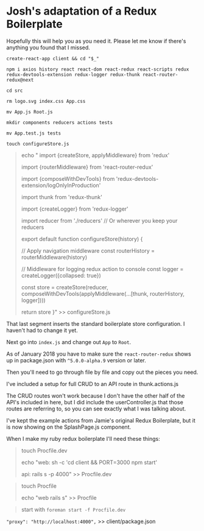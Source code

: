 # Josh's adaptation of a Redux Boilerplate

Hopefully this will help you as you need it. Please let me know if there's anything you found that I missed.

`create-react-app client && cd "$_"`

`npm i axios history react react-dom react-redux react-scripts redux redux-devtools-extension redux-logger redux-thunk react-router-redux@next`

`cd src`

`rm logo.svg index.css App.css`

`mv App.js Root.js`

`mkdir components reducers actions tests`

`mv App.test.js tests`

`touch configureStore.js`

> echo "
> import {createStore, applyMiddleware} from 'redux'
>
> import {routerMiddleware} from 'react-router-redux'
>
> import {composeWithDevTools} from 'redux-devtools-extension/logOnlyInProduction'
>
> import thunk from 'redux-thunk'
>
> import {createLogger} from 'redux-logger'
>
> import reducer from './reducers' // Or wherever you keep your reducers
> 
> export default function configureStore(history) {
> 
>   // Apply navigation middleware
>   const routerHistory = routerMiddleware(history)
> 
>   // Middleware for logging redux action to console
>   const logger = createLogger({collapsed: true})
> 
>   const store = createStore(reducer, composeWithDevTools(applyMiddleware(...[thunk, routerHistory, logger])))
> 
>   return store
> }" >> configureStore.js

That last segment inserts the standard boilerplate store configuration. I haven't had to change it yet.

Next go into `index.js` and change out `App` to `Root`.



As of January 2018 you have to make sure the `react-router-redux` shows up in package.json with `^5.0.0-alpha.9` version or later.

Then you'll need to go through file by file and copy out the pieces you need.

I've included a setup for full CRUD to an API route in thunk.actions.js

The CRUD routes won't work because I don't have the other half of the API's included in here, but I did include the userController.js that those routes are referring to, so you can see exactly what I was talking about.

I've kept the example actions from Jamie's original Redux Boilerplate, but it is now showing on the SplashPage.js component.


When I make my ruby redux boilerplate I'll need these things:

>touch Procfile.dev
>
>echo "web: sh -c 'cd client && PORT=3000 npm start'
>
>api: rails s -p 4000" >> Procfile.dev

>touch Procfile
>
>echo "web rails s" >> Procfile


> start with `foreman start -f Procfile.dev`

`"proxy": "http://localhost:4000",` >> client/package.json
